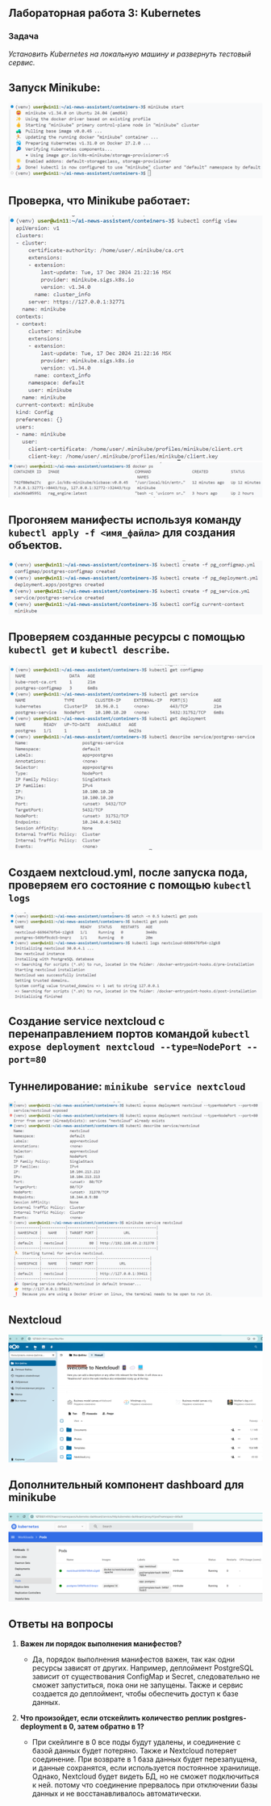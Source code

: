 ## Лабораторная работа 3: Kubernetes

### Задача

*Установить Kubernetes на локальную машину и развернуть тестовый сервис.*

## Запуск Minikube:
![alt text](image.png)

## Проверка, что Minikube работает:
![alt text](image-1.png)
![alt text](image-2.png)

## Прогоняем манифесты используя команду `kubectl apply -f <имя_файла>` для создания объектов.
![alt text](image-3.png)

## Проверяем созданные ресурсы с помощью `kubectl get` и `kubectl describe`.
![alt text](image-4.png)

## Создаем nextcloud.yml, после  запуска пода, проверяем его состояние с помощью `kubectl logs`
![alt text](image-5.png)

## Создание service nextcloud c перенаправлением портов командой `kubectl expose deployment nextcloud --type=NodePort --port=80`
## Туннелирование: `minikube service nextcloud`
![alt text](image-6.png)
## Nextcloud
![alt text](image-7.png)
## Дополнительный компонент dashboard для minikube
![alt text](image-8.png)

## Ответы на вопросы

1. **Важен ли порядок выполнения манифестов?**
   - Да, порядок выполнения манифестов важен, так как одни ресурсы зависят от других. Например, деплоймент PostgreSQL зависит от существования ConfigMap и Secret, следовательно не сможет запуститься, пока они не запущены. Также и сервис создается до деплоймент, чтобы обеспечить доступ к базе данных.

2. **Что произойдет, если отскейлить количество реплик postgres-deployment в 0, затем обратно в 1?**
   - При скейлинге в 0 все поды будут удалены, и соединение с базой данных будет потеряно. Также и Nextcloud потеряет соединение. При возврате в 1 база данных будет перезапущена, и данные сохранятся, если используется постоянное хранилище. Однако, Nextcloud будет видеть БД, но не сможет подключиться к ней. потому что соединение прервалось при отключении базы данных и не восстанавливалось автоматически.

